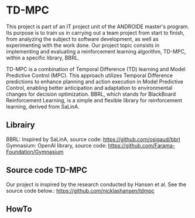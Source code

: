 # TD-MPC
This project is part of an IT project unit of the ANDROIDE master's program. Its purpose is to train us in carrying out a team project from start to finish, from analyzing the subject to software development, as well as experimenting with the work done. Our project topic consists in implementing and evaluating a reinforcement learning algorithm, TD-MPC, within a specific library, BBRL.

TD-MPC is a combination of Temporal Difference (TD) learning and Model Predictive Control (MPC). This approach utilizes Temporal Difference predictions to enhance planning and action execution in Model Predictive Control, enabling better anticipation and adaptation to environmental changes for decision optimization.
BBRL, which stands for BlackBoard Reinforcement Learning, is a simple and flexible library for reinforcement learning, derived from SaLinA. 

## Librairy

BBRL: Inspired by SaLinA, source code: https://github.com/osigaud/bbrl
Gymnasium: OpenAI library, source code: https://github.com/Farama-Foundation/Gymnasium


## Source code TD-MPC

Our project is inspired by the research conducted by Hansen et al. 
See the source code below.: https://github.com/nicklashansen/tdmpc


## HowTo